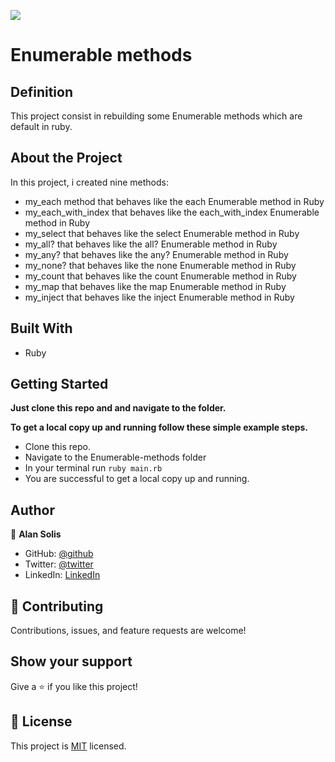 ![](https://img.shields.io/badge/Microverse-blueviolet)

# Enumerable methods

## Definition

This project consist in rebuilding some Enumerable methods which are default in ruby.

## About the Project

In this project, i created nine methods:
    
- my_each method that behaves like the each Enumerable method in Ruby
- my_each_with_index that behaves like the each_with_index Enumerable method in Ruby
- my_select that behaves like the select Enumerable method in Ruby
- my_all? that behaves like the all? Enumerable method in Ruby
- my_any? that behaves like the any? Enumerable method in Ruby
- my_none? that behaves like the none Enumerable method in Ruby
- my_count that behaves like the count Enumerable method in Ruby
- my_map that behaves like the map Enumerable method in Ruby
- my_inject that behaves like the inject Enumerable method in Ruby

## Built With

- Ruby

## Getting Started

**Just clone this repo and and navigate to the folder.**


**To get a local copy up and running follow these simple example steps.**

   - Clone this repo.
   - Navigate to the Enumerable-methods folder
   - In your terminal run `ruby main.rb`
   - You are successful to get a local copy up and running.


## Author

😬 **Alan Solis**

- GitHub: [@github](https://github.com/warblo001)
- Twitter: [@twitter](https://twitter.com/Alan55572391)
- LinkedIn: [LinkedIn](https://www.linkedin.com/in/alan-solis-b567b044/)

## 🤝 Contributing

Contributions, issues, and feature requests are welcome!

## Show your support

Give a ⭐️ if you like this project!

## 📝 License

This project is [MIT](./LICENSE) licensed.